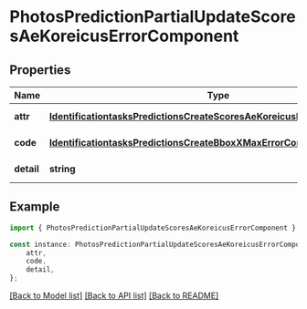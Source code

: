 # PhotosPredictionPartialUpdateScoresAeKoreicusErrorComponent


## Properties

Name | Type | Description | Notes
------------ | ------------- | ------------- | -------------
**attr** | [**IdentificationtasksPredictionsCreateScoresAeKoreicusErrorComponentAttr**](IdentificationtasksPredictionsCreateScoresAeKoreicusErrorComponentAttr.md) |  | [default to undefined]
**code** | [**IdentificationtasksPredictionsCreateBboxXMaxErrorComponentCode**](IdentificationtasksPredictionsCreateBboxXMaxErrorComponentCode.md) |  | [default to undefined]
**detail** | **string** |  | [default to undefined]

## Example

```typescript
import { PhotosPredictionPartialUpdateScoresAeKoreicusErrorComponent } from 'mosquito-alert';

const instance: PhotosPredictionPartialUpdateScoresAeKoreicusErrorComponent = {
    attr,
    code,
    detail,
};
```

[[Back to Model list]](../README.md#documentation-for-models) [[Back to API list]](../README.md#documentation-for-api-endpoints) [[Back to README]](../README.md)
